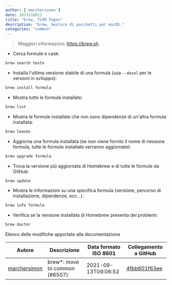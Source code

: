 ```yaml
---
author: ['marchersimon']
date: 1631516812
title: "brew, TLDR Pages"
description: "brew, Gestore di pacchetti per macOS."
categories: "common"
---
```

> Maggiori informazioni: <https://brew.sh>.

- Cerca formule e cask:

```bash
brew search testo
```

- Installa l'ultima versione stabile di una formula (usa `--devel` per le versioni in sviluppo):

```bash
brew install formula
```

- Mostra tutte le formule installate:

```bash
brew list
```

- Mostra le formule installate che non sono dipendenze di un'altra formula installata:

```bash
brew leaves
```

- Aggiorna una formula installata (se non viene fornito il nome di nessuna formula, tutte le formule installate verranno aggiornate):

```bash
brew upgrade formula
```

- Trova la versione più aggiornata di Homebrew e di tutte le formule da GitHub:

```bash
brew update
```

- Mostra le informazioni su una specifica formula (versione, percorso di installazione, dipendenze, ecc...):

```bash
brew info formula
```

- Verifica se la versione installata di Homebrew presenta dei problemi:

```bash
brew doctor
```
Elenco delle modifiche apportate alla documentazione


Autore | Descrizione | Data formato ISO 8601 | Collegamento a GitHub
------|-----|-----|-----
[marchersimon](mailto:50295997+marchersimon@users.noreply.github.com) | brew*: move to common (#6507) | 2021-09-13T09:06:52 | [4fbb601f63ee](https://github.com/tldr-pages/tldr/commit/4fbb601f63ee14b0ed9a23d1d9c78bb102a23776)

